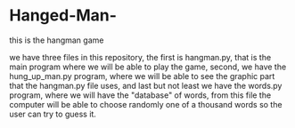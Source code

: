 # Hanged-Man-
this is the hangman game

we have three files in this repository, the first is hangman.py, that is the main program where we will be able to play the game, second, we have
the hung_up_man.py program, where we will be able to see the graphic part that the hangman.py file uses, and last but not least we have the words.py
program, where we will have the "database" of words, from this file the computer will be able to choose randomly one of a thousand words so the
user can try to guess it.
